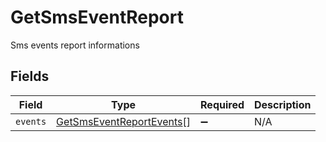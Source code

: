 # GetSmsEventReport

Sms events report informations


## Fields

| Field                                                                       | Type                                                                        | Required                                                                    | Description                                                                 |
| --------------------------------------------------------------------------- | --------------------------------------------------------------------------- | --------------------------------------------------------------------------- | --------------------------------------------------------------------------- |
| `events`                                                                    | [GetSmsEventReportEvents](../../models/shared/getsmseventreportevents.md)[] | :heavy_minus_sign:                                                          | N/A                                                                         |